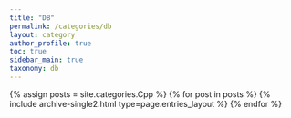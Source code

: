 ```yaml
---
title: "DB"
permalink: /categories/db
layout: category
author_profile: true
toc: true
sidebar_main: true
taxonomy: db
---
```


{% assign posts = site.categories.Cpp %}
{% for post in posts %} {% include archive-single2.html type=page.entries_layout %} {% endfor %}